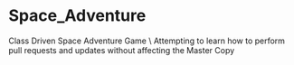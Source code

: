 # Space_Adventure
Class Driven Space Adventure Game
\\ Attempting to learn how to perform pull requests and updates without affecting the Master Copy
